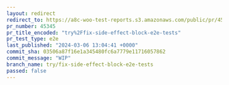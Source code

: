 ```yaml
---
layout: redirect
redirect_to: https://a8c-woo-test-reports.s3.amazonaws.com/public/pr/45345/e2e/index.html
pr_number: 45345
pr_title_encoded: "try%2Ffix-side-effect-block-e2e-tests"
pr_test_type: e2e
last_published: "2024-03-06 13:04:41 +0000"
commit_sha: 03506a87f16e1a345480fc6a7779e11716057862
commit_message: "WIP"
branch_name: try/fix-side-effect-block-e2e-tests
passed: false
---
```

